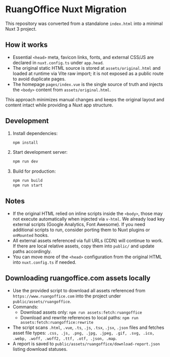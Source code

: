 # RuangOffice Nuxt Migration

This repository was converted from a standalone `index.html` into a minimal Nuxt 3 project.

## How it works

- Essential `<head>` meta, favicon links, fonts, and external CSS/JS are declared in `nuxt.config.ts` under `app.head`.
- The original static HTML source is stored at `assets/original.html` and loaded at runtime via Vite raw import; it is not exposed as a public route to avoid duplicate pages.
- The homepage `pages/index.vue` is the single source of truth and injects the `<body>` content from `assets/original.html`.

This approach minimizes manual changes and keeps the original layout and content intact while providing a Nuxt app structure.

## Development

1. Install dependencies:
   ```bash
   npm install
   ```
2. Start development server:
   ```bash
   npm run dev
   ```
3. Build for production:
   ```bash
   npm run build
   npm run start
   ```

## Notes

- If the original HTML relied on inline scripts inside the `<body>`, those may not execute automatically when injected via `v-html`. We already load key external scripts (Google Analytics, Font Awesome). If you need additional scripts to run, consider porting them to Nuxt plugins or `onMounted` hooks.
- All external assets referenced via full URLs (CDN) will continue to work. If there are local relative assets, copy them into `public/` and update paths accordingly.
- You can move more of the `<head>` configuration from the original HTML into `nuxt.config.ts` if needed.

## Downloading ruangoffice.com assets locally

- Use the provided script to download all assets referenced from `https://www.ruangoffice.com` into the project under `public/assets/ruangoffice`.
- Commands:
  - Download assets only: `npm run assets:fetch:ruangoffice`
  - Download and rewrite references to local paths: `npm run assets:fetch:ruangoffice:rewrite`
- The script scans `.html`, `.vue`, `.ts`, `.js`, `.tsx`, `.jsx`, `.json` files and fetches asset file types: `.css, .js, .png, .jpg, .jpeg, .gif, .svg, .ico, .webp, .woff, .woff2, .ttf, .otf, .json, .map`.
- A report is saved to `public/assets/ruangoffice/download-report.json` listing download statuses.
